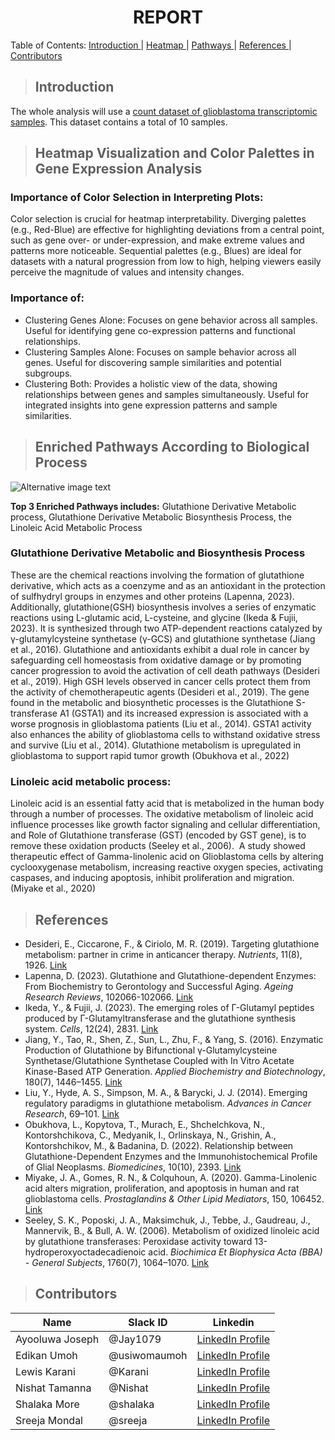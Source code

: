 <h1 align="center"> REPORT </h1>

<a align="center"> Table of Contents: </a>
  <a href="#Introduction"> Introduction </a> |
  <a href="#Heatmap-Visualization-and-Color-Palettes-in-Gene-Expression-Analysis"> Heatmap </a> | 
  <a href="#enriched-pathways-according-to-biological-process"> Pathways </a> | 
  <a href="#References"> References </a> |
  <a href="#Contributors"> Contributors </a> 
</a>

>  ## Introduction
The whole analysis will use a [count dataset of glioblastoma transcriptomic samples](https://raw.githubusercontent.com/HackBio-Internship/public_datasets/main/Cancer2024/glioblastoma.csv). This dataset contains a total of 10 samples.

>  ## Heatmap Visualization and Color Palettes in Gene Expression Analysis
### Importance of Color Selection in Interpreting Plots:
Color selection is crucial for heatmap interpretability. Diverging palettes (e.g., Red-Blue) are effective for highlighting deviations from a central point, such as gene over- or under-expression, and make extreme values and patterns more noticeable. Sequential palettes (e.g., Blues) are ideal for datasets with a natural progression from low to high, helping viewers easily perceive the magnitude of values and intensity changes.

### Importance of:
- Clustering Genes Alone: Focuses on gene behavior across all samples. Useful for identifying gene co-expression patterns and functional relationships.
- Clustering Samples Alone: Focuses on sample behavior across all genes. Useful for discovering sample similarities and potential subgroups.
- Clustering Both: Provides a holistic view of the data, showing relationships between genes and samples simultaneously. Useful for integrated insights into gene expression patterns and sample similarities.


>  ## Enriched Pathways According to Biological Process
![Alternative image text](https://github.com/shalaka98/hackbio-cancer-internship/tree/d807d79a0850e8f62d983e4c75edd3e20e34267e/Stage%202%20Task/Images)


**Top 3 Enriched Pathways includes:** Glutathione Derivative Metabolic process, Glutathione Derivative Metabolic Biosynthesis Process, the Linoleic Acid Metabolic Process

### Glutathione Derivative Metabolic and Biosynthesis Process
These are the chemical reactions involving the formation of glutathione derivative, which acts as a coenzyme and as an antioxidant in the protection of sulfhydryl groups in enzymes and other proteins (Lapenna, 2023). Additionally, glutathione(GSH) biosynthesis involves a series of enzymatic reactions using L-glutamic acid, L-cysteine, and glycine (Ikeda & Fujii, 2023). It is synthesized through two ATP-dependent reactions catalyzed by γ-glutamylcysteine synthetase (γ-GCS) and glutathione synthetase (Jiang et al., 2016).
Glutathione and antioxidants exhibit a dual role in cancer by safeguarding cell homeostasis from oxidative damage or by promoting cancer progression to avoid the activation of cell death pathways (Desideri et al., 2019). High GSH levels observed in cancer cells protect them from the activity of chemotherapeutic agents (Desideri et al., 2019).
The gene found in the metabolic and biosynthetic processes is the Glutathione S-transferase A1 (GSTA1) and its increased expression is associated with a worse prognosis in glioblastoma patients (Liu et al., 2014). GSTA1 activity also enhances the ability of glioblastoma cells to withstand oxidative stress and survive (Liu et al., 2014).
Glutathione metabolism is upregulated in glioblastoma to support rapid tumor growth (Obukhova et al., 2022)


### Linoleic acid metabolic process:
Linoleic acid is an essential fatty acid that is metabolized in the human body through a number of processes. The oxidative metabolism of linoleic acid influence processes like growth factor signaling and cellular differentiation, and Role of Glutathione transferase (GST) (encoded by GST gene), is to remove these oxidation products (Seeley et al., 2006). 
A study showed therapeutic effect of Gamma-linolenic acid on Glioblastoma cells by altering cyclooxygenase metabolism, increasing reactive oxygen species, activating caspases, and inducing apoptosis, inhibit proliferation and migration. (Miyake et al., 2020)

>  ## References
- Desideri, E., Ciccarone, F., & Ciriolo, M. R. (2019). Targeting glutathione metabolism: partner in crime in anticancer therapy. *Nutrients*, 11(8), 1926. [Link](https://doi.org/10.3390/nu11081926)
- Lapenna, D. (2023). Glutathione and Glutathione-dependent Enzymes: From Biochemistry to Gerontology and Successful Aging. *Ageing Research Reviews*, 102066-102066. [Link](https://doi.org/10.1016/j.arr.2023.102066)
- Ikeda, Y., & Fujii, J. (2023). The emerging roles of Γ-Glutamyl peptides produced by Γ-Glutamyltransferase and the glutathione synthesis system. *Cells*, 12(24), 2831. [Link](https://doi.org/10.3390/cells12242831)
- Jiang, Y., Tao, R., Shen, Z., Sun, L., Zhu, F., & Yang, S. (2016). Enzymatic Production of Glutathione by Bifunctional γ-Glutamylcysteine Synthetase/Glutathione Synthetase Coupled with In Vitro Acetate Kinase-Based ATP Generation. *Applied Biochemistry and Biotechnology*, 180(7), 1446–1455. [Link](https://doi.org/10.1007/s12010-016-2178-5)
- Liu, Y., Hyde, A. S., Simpson, M. A., & Barycki, J. J. (2014). Emerging regulatory paradigms in glutathione metabolism. *Advances in Cancer Research*, 69–101. [Link](https://doi.org/10.1016/b978-0-12-420117-0.00002-5)
- Obukhova, L., Kopytova, T., Murach, E., Shchelchkova, N., Kontorshchikova, C., Medyanik, I., Orlinskaya, N., Grishin, A., Kontorshchikov, M., & Badanina, D. (2022). Relationship between Glutathione-Dependent Enzymes and the Immunohistochemical Profile of Glial Neoplasms. *Biomedicines*, 10(10), 2393. [Link](https://doi.org/10.3390/biomedicines10102393)
- Miyake, J. A., Gomes, R. N., & Colquhoun, A. (2020). Gamma-Linolenic acid alters migration, proliferation, and apoptosis in human and rat glioblastoma cells. *Prostaglandins & Other Lipid Mediators*, 150, 106452. [Link](https://doi.org/10.1016/j.prostaglandins.2020.106452)
- Seeley, S. K., Poposki, J. A., Maksimchuk, J., Tebbe, J., Gaudreau, J., Mannervik, B., & Bull, A. W. (2006). Metabolism of oxidized linoleic acid by glutathione transferases: Peroxidase activity toward 13-hydroperoxyoctadecadienoic acid. *Biochimica Et Biophysica Acta (BBA) - General Subjects*, 1760(7), 1064–1070. [Link](https://doi.org/10.1016/j.bbagen.2006.02.020)

>  ## Contributors
|Name|Slack ID|Linkedin|
| ----------- |----------- |----------- |
|Ayooluwa Joseph|@Jay1079| <a href="https://www.linkedin.com/in/ayooluwa-joseph/" target="_blank">	LinkedIn Profile</a> |
|Edikan Umoh|@usiwomaumoh| <a href="https://www.linkedin.com/in/edikan-umoh/" target="_blank">	LinkedIn Profile</a>|
|Lewis Karani|@Karani|<a href="https://www.linkedin.com/in/lewis-karani/" target="_blank">	LinkedIn Profile</a>|
|Nishat Tamanna|@Nishat| <a href="https://www.linkedin.com/in/nishat-tamanna-45863117a/" target="_blank">	LinkedIn Profile</a>|
|Shalaka More|@shalaka| <a href="https://www.linkedin.com/in/shalaka-more-03277913b/" target="_blank">	LinkedIn Profile</a>  |
|Sreeja Mondal|@sreeja| <a href="https://linkedin.com/in/sreejamondal263/" target="_blank">	LinkedIn Profile</a> |
